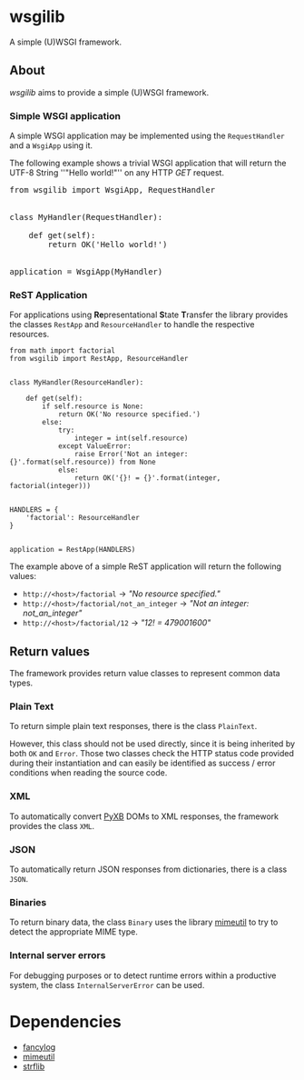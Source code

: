 # wsgilib
A simple (U)WSGI framework.

## About
*wsgilib* aims to provide a simple (U)WSGI framework.

### Simple WSGI application
A simple WSGI application may be implemented using the `RequestHandler` and a `WsgiApp` using it.

The following example shows a trivial WSGI application that will return the UTF-8 String ''"Hello world!"'' on any HTTP *GET* request.

<pre>
from wsgilib import WsgiApp, RequestHandler


class MyHandler(RequestHandler):

    def get(self):
        return OK('Hello world!')


application = WsgiApp(MyHandler)
</pre>

### ReST Application
For applications using **Re**presentational **S**tate **T**ransfer the library provides the classes `RestApp` and `ResourceHandler` to handle the respective resources.

    from math import factorial
    from wsgilib import RestApp, ResourceHandler


    class MyHandler(ResourceHandler):

        def get(self):
            if self.resource is None:
                return OK('No resource specified.')
            else:
                try:
                    integer = int(self.resource)
                except ValueError:
                    raise Error('Not an integer: {}'.format(self.resource)) from None
                else:
                    return OK('{}! = {}'.format(integer, factorial(integer)))


    HANDLERS = {
        'factorial': ResourceHandler
    }


    application = RestApp(HANDLERS)

The example above of a simple ReST application will return the following values:
* `http://<host>/factorial` → *"No resource specified."*
* `http://<host>/factorial/not_an_integer` → *"Not an integer: not_an_integer"*
* `http://<host>/factorial/12` → *"12! = 479001600"*

## Return values
The framework provides return value classes to represent common data types.

### Plain Text
To return simple plain text responses, there is the class `PlainText`.

However, this class should not be used directly, since it is being inherited by both `OK` and `Error`.
Those two classes check the HTTP status code provided during their instantiation and can easily be identified as success / error conditions when reading the source code.

### XML
To automatically convert [PyXB](https://github.com/pabigot/pyxb) DOMs to XML responses, the framework provides the class `XML`.

### JSON
To automatically return JSON responses from dictionaries, there is a class `JSON`.

### Binaries
To return binary data, the class `Binary` uses the library [mimeutil](https://github.com/HOMEINFO/mimeutil) to try to detect the appropriate MIME type.

### Internal server errors
For debugging purposes or to detect runtime errors within a productive system, the class `InternalServerError` can be used.

# Dependencies
* [fancylog](https://github.com/HOMEINFO/fancylog)
* [mimeutil](https://github.com/HOMEINFO/mimeutil)
* [strflib](https://github.com/HOMEINFO/strflib)
